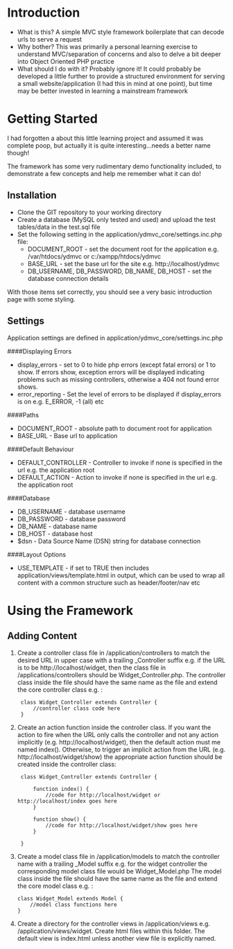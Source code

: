 Introduction
============

+ What is this? A simple MVC style framework boilerplate that can decode urls to serve a request
+ Why bother? This was primarily a personal learning exercise to understand MVC/separation of concerns and also to delve a bit deeper into Object Oriented PHP practice
+ What should I do with it?  Probably ignore it! It could probably be developed a little further to provide a structured environment for serving a small website/application (I had this in mind at one point), but time may be better invested in learning a mainstream framework

Getting Started
===============
I had forgotten a about this little learning project and assumed it was complete poop, but actually it is quite interesting...needs a better name though!

The framework has some very rudimentary demo functionality included, to demonstrate a few concepts and help me remember what it can do! 

Installation
------------

+   Clone the GIT repository to your working directory
+   Create a database (MySQL only tested and used) and upload the test tables/data in the test.sql file
+   Set the following setting in the application/ydmvc_core/settings.inc.php file:
    -   DOCUMENT_ROOT - set the document root for the application e.g. /var/htdocs/ydmvc or c:/xampp/htdocs/ydmvc
    -   BASE_URL - set the base url for the site e.g. http://localhost/ydmvc
    -   DB_USERNAME, DB_PASSWORD, DB_NAME, DB_HOST - set the database connection details

With those items set correctly, you should see a very basic introduction page with some styling.

Settings
--------

Application settings are defined in application/ydmvc_core/settings.inc.php

####Displaying Errors
+   display_errors - set to 0 to hide php errors (except fatal errors) or 1 to show.  If errors show, exception errors will be displayed indicating problems such as missing controllers, otherwise a 404 not found error shows.
+   error_reporting - Set the level of errors to be displayed if display_errors is on e.g. E_ERROR, -1 (all) etc

####Paths
+   DOCUMENT_ROOT - absolute path to document root for application
+   BASE_URL - Base url to application

####Default Behaviour
+   DEFAULT_CONTROLLER - Controller to invoke if none is specified in the url e.g. the application root
+   DEFAULT_ACTION - Action to invoke if none is specified in the url e.g. the application root

####Database
+   DB_USERNAME - database username
+   DB_PASSWORD - database password
+   DB_NAME - database name
+   DB_HOST - database host
+   $dsn - Data Source Name (DSN) string for database connection

####Layout Options
+   USE_TEMPLATE - if set to TRUE then includes application/views/template.html in output, which can be used to wrap all content with a common structure such as header/footer/nav etc

Using the Framework
===================

Adding Content
--------------
1) Create a controller class file in /application/controllers to match the desired URL in upper case with a trailing _Controller suffix e.g. if the URL is to be http://localhost/widget, then the class file in /applications/controllers should be Widget_Controller.php.
The controller class inside the file should have the same name as the file and extend the core controller class e.g. :

        class Widget_Controller extends Controller {
            //controller class code here
        }

2) Create an action function inside the controller class.  If you want the action to fire when the URL only calls the controller and not any action implicitly (e.g. http://localhost/widget), then the default action must me named index().
Otherwise, to trigger an implicit action from the URL (e.g. http://localhost/widget/show) the appropriate action function should be created inside the controller class:

        class Widget_Controller extends Controller {
            
            function index() {
                //code for http://localhost/widget or http://localhost/index goes here
            }

            function show() {
                //code for http://localhost/widget/show goes here
            }

        }

3)  Create a model class file in /application/models to match the controller name with a trailing _Model suffix e.g. for the widget controller the corresponding model class file would be Widget_Model.php
The model class inside the file should have the same name as the file and extend the core model class e.g. :

        class Widget_Model extends Model {
            //model class functions here
        }

4) Create a directory for the controller views in /application/views e.g. /application/views/widget.  Create html files within this folder.
The default view is index.html unless another view file is explicitly named.